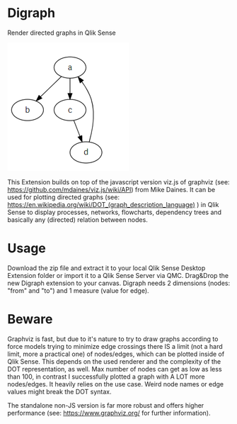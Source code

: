 # Digraph
Render directed graphs in Qlik Sense

![alt text](https://github.com/qlikrockstar/digraph/blob/master/preview.png "Directed Graph")

This Extension builds on top of the javascript version viz.js of graphviz (see: https://github.com/mdaines/viz.js/wiki/API) from Mike Daines. It can be used for plotting directed graphs (see: https://en.wikipedia.org/wiki/DOT_(graph_description_language) ) in Qlik Sense to display processes, networks, flowcharts, dependency trees and basically any (directed) relation between nodes.

# Usage

Download the zip file and extract it to your local Qlik Sense Desktop Extension folder or import it to a Qlik Sense Server via QMC. Drag&Drop the new Digraph extension to your canvas. Digraph needs 2 dimensions (nodes: "from" and "to") and 1 measure (value for edge).

# Beware

Graphviz is fast, but due to it's nature to try to draw graphs according to force models trying to minimize edge crossings there IS a limit (not a hard limit, more a practical one) of nodes/edges, which can be plotted inside of Qlik Sense. This depends on the used renderer and the complexity of the DOT representation, as well. Max number of nodes can get as low as less than 100, in contrast I successfully plotted a graph with A LOT more nodes/edges. It heavily relies on the use case. Weird node names or edge values might break the DOT syntax. 

The standalone non-JS version is far more robust and offers higher performance (see: https://www.graphviz.org/ for further information).
